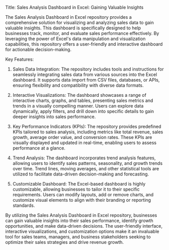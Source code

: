 Title: Sales Analysis Dashboard in Excel: Gaining Valuable Insights

The Sales Analysis Dashboard in Excel repository provides a comprehensive solution for visualizing and analyzing sales data to gain valuable insights. This dashboard is specifically designed to help businesses track, monitor, and evaluate sales performance effectively. By leveraging the power of Excel's data manipulation and visualization capabilities, this repository offers a user-friendly and interactive dashboard for actionable decision-making.

Key Features:

1. Sales Data Integration: The repository includes tools and instructions for seamlessly integrating sales data from various sources into the Excel dashboard. It supports data import from CSV files, databases, or APIs, ensuring flexibility and compatibility with diverse data formats.

2. Interactive Visualizations: The dashboard showcases a range of interactive charts, graphs, and tables, presenting sales metrics and trends in a visually compelling manner. Users can explore data dynamically, apply filters, and drill down into specific details to gain deeper insights into sales performance.

3. Key Performance Indicators (KPIs): The repository provides predefined KPIs tailored to sales analysis, including metrics like total revenue, sales growth, average order value, and conversion rates. These KPIs are visually displayed and updated in real-time, enabling users to assess performance at a glance.

4. Trend Analysis: The dashboard incorporates trend analysis features, allowing users to identify sales patterns, seasonality, and growth trends over time. Trend lines, moving averages, and other statistical tools are utilized to facilitate data-driven decision-making and forecasting.

5. Customizable Dashboard: The Excel-based dashboard is highly customizable, allowing businesses to tailor it to their specific requirements. Users can modify layouts, add or remove charts, and customize visual elements to align with their branding or reporting standards.

By utilizing the Sales Analysis Dashboard in Excel repository, businesses can gain valuable insights into their sales performance, identify growth opportunities, and make data-driven decisions. The user-friendly interface, interactive visualizations, and customization options make it an invaluable tool for sales teams, managers, and business stakeholders seeking to optimize their sales strategies and drive revenue growth.
